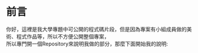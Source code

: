 <h1>前言</h1>
<p>
  你好，這裡是我大學專題中可公開的程式碼片段，但是因為專案有小組成員做的美術、程式作品等，所以不方便公開整個專案，<br>
  所以專門開一個Repository來說明我做的部分，那麼下面開始我的說明:
</p>
<p>
  
</p>
